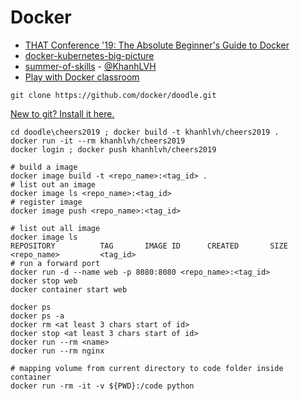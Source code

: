 # Docker

* [THAT Conference '19: The Absolute Beginner's Guide to Docker](https://app.pluralsight.com/library/courses/that-conference-2019-session-33/table-of-contents)
* [docker-kubernetes-big-picture](https://app.pluralsight.com/library/courses/docker-kubernetes-big-picture)
* [summer-of-skills](https://www.pluralsight.com/offer/2019/summer-of-skills) - [@KhanhLVH](https://app.pluralsight.com/profile/KhanhLVH)
* [Play with Docker classroom](https://training.play-with-docker.com/)


```
git clone https://github.com/docker/doodle.git
```

[New to git? Install it here.](https://help.github.com/en/articles/set-up-git)

```
cd doodle\cheers2019 ; docker build -t khanhlvh/cheers2019 .
docker run -it --rm khanhlvh/cheers2019
docker login ; docker push khanhlvh/cheers2019
```

```
# build a image
docker image build -t <repo_name>:<tag_id> .
# list out an image
docker image ls <repo_name>:<tag_id>
# register image
docker image push <repo_name>:<tag_id>
```

```
# list out all image
docker image ls
REPOSITORY          TAG       IMAGE ID      CREATED       SIZE
<repo_name>         <tag_id>
# run a forward port 
docker run -d --name web -p 8080:8080 <repo_name>:<tag_id>
docker stop web 
docker container start web
```
```
docker ps
docker ps -a
docker rm <at least 3 chars start of id>
docker stop <at least 3 chars start of id>
docker run --rm <name>
docker run --rm nginx
```
```
# mapping volume from current directory to code folder inside container 
docker run -rm -it -v ${PWD}:/code python
```
